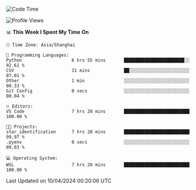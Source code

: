 <!--START_SECTION:waka-->
![Code Time](http://img.shields.io/badge/Code%20Time-1%2C603%20hrs%206%20mins-blue)

![Profile Views](http://img.shields.io/badge/Profile%20Views-0-blue)

📊 **This Week I Spent My Time On** 

```text
🕑︎ Time Zone: Asia/Shanghai

💬 Programming Languages: 
Python                   6 hrs 55 mins       ███████████████████████░░   92.61 % 
CSV                      31 mins             ██░░░░░░░░░░░░░░░░░░░░░░░   07.01 % 
Other                    1 min               ░░░░░░░░░░░░░░░░░░░░░░░░░   00.33 % 
Git Config               0 secs              ░░░░░░░░░░░░░░░░░░░░░░░░░   00.04 % 

🔥 Editors: 
VS Code                  7 hrs 28 mins       █████████████████████████   100.00 % 

🐱‍💻 Projects: 
star_identification      7 hrs 28 mins       █████████████████████████   99.97 % 
.pyenv                   0 secs              ░░░░░░░░░░░░░░░░░░░░░░░░░   00.03 % 

💻 Operating System: 
WSL                      7 hrs 28 mins       █████████████████████████   100.00 % 
```


 Last Updated on 10/04/2024 00:20:06 UTC
<!--END_SECTION:waka-->